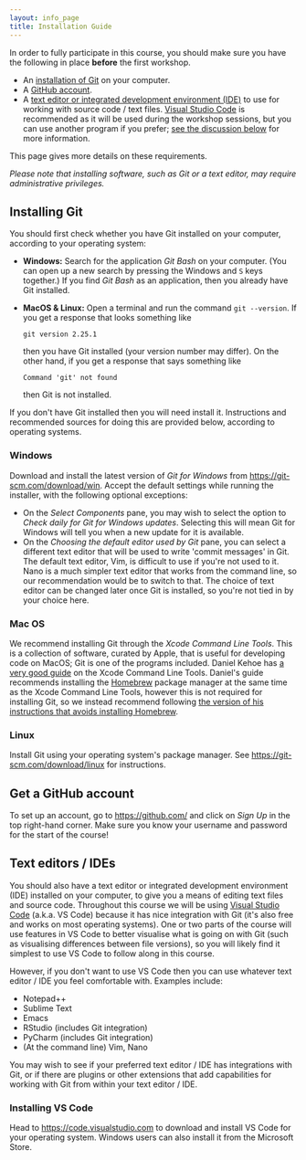 ```yaml
---
layout: info_page
title: Installation Guide
---
```


In order to fully participate in this course, you should make sure you
have the following in place **before** the first workshop.

- An [installation of Git](#installing-git) on your computer.
- A [GitHub account](#get-a-github-account).
- A [text editor or integrated development environment (IDE)](#have-a-text-editor)
  to use for working with source code / text files.
  <a href="https://code.visualstudio.com/" target="_blank" rel="external noreferrer">Visual Studio Code</a>
  is recommended as it will be used during the workshop sessions, but you
  can use another program if you prefer; [see the discussion below](#have-a-text-editor) for
  more information.

This page gives more details on these requirements.

_Please note that installing software, such as Git or a text editor, may require
administrative privileges._


## Installing Git

You should first check whether you have Git installed on your computer, according
to your operating system:

- **Windows:** Search for the application _Git Bash_ on your computer. (You can
  open up a new search by pressing the Windows and `S` keys together.) If you
  find _Git Bash_ as an application, then you already have Git installed.

- **MacOS & Linux:** Open a terminal and run the command `git --version`. If
  you get a response that looks something like

  ```output
  git version 2.25.1
  ```

  then you have Git installed (your version number may differ). On the other
  hand, if you get a response that says something like

  ```output
  Command 'git' not found
  ```

  then Git is not installed.

If you don't have Git installed then you will need install it. Instructions and
recommended sources for doing this are provided below, according to operating
systems.


### Windows

Download and install the latest version of *Git for Windows* from
<a href="https://git-scm.com/download/win" target="_blank" rel="external noreferrer">https://git-scm.com/download/win</a>.
Accept the default settings while running the installer, with the following
optional exceptions:

- On the *Select Components* pane, you may wish to select the option to
  *Check daily for Git for Windows updates*. Selecting this will mean Git for
  Windows will tell you when a new update for it is available.
- On the *Choosing the default editor used by Git* pane, you can select
  a different text editor that will be used to write
  'commit messages' in Git. The default text editor, Vim, is difficult to
  use if you're not used to it. Nano is a much simpler text editor that works
  from the command line, so our recommendation would be to switch to that. The
  choice of text editor can be changed later once Git is installed, so you're not
  tied in by your choice here.


### Mac OS

We recommend installing Git through the
*Xcode Command Line Tools*. This is a collection of software, curated by
Apple, that is useful for developing code on MacOS; Git is one of the programs
included. Daniel Kehoe has 
<a href="https://mac.install.guide/commandlinetools/index.html" target="_blank" rel="external noreferrer">a very good guide</a>
on the Xcode Command Line Tools. Daniel's guide recommends installing the
<a href="https://brew.sh/" target="_blank" rel="external noreferrer">Homebrew</a>
package manager at the same time as the Xcode Command Line Tools,
however this is not required for installing Git, so we instead recommend following
<a href="https://mac.install.guide/commandlinetools/4.html" target="_blank" rel="external noreferrer"> the version of his instructions that avoids installing Homebrew</a>.


### Linux

Install Git using your operating system's package manager. See
<a href="https://git-scm.com/download/linux" target="_blank" rel="external noreferrer">https://git-scm.com/download/linux</a>
for instructions.


## Get a GitHub account

To set up an account, go to
<a href="https://github.com/" target="_blank" rel="external noreferrer">https://github.com/</a>
and click on *Sign Up* in the top right-hand corner. Make sure you know your
username and password for the start of the course!


## Text editors / IDEs

You should also have a text editor or integrated development environment (IDE)
installed on your computer, to give you a means of editing text files and source
code. Throughout this course we will be using
<a href="https://code.visualstudio.com/" target="_blank" rel="external noreferrer">Visual Studio Code</a>
(a.k.a. VS Code) because it has nice integration with Git (it's also free and
works on most operating systems). One or two parts of the course will use
features in VS Code to better visualise what is going on with Git (such as
visualising differences between file versions), so you will likely find it
simplest to use VS Code to follow along in this course.

However, if you don't want to use VS Code then you can use whatever text editor / IDE
you feel comfortable with. Examples include:

- Notepad++
- Sublime Text 
- Emacs
- RStudio (includes Git integration)
- PyCharm (includes Git integration)
- (At the command line) Vim, Nano

You may wish to see if your preferred text editor / IDE has integrations
with Git, or if there are plugins or other extensions that add capabilities for
working with Git from within your text editor / IDE.


### Installing VS Code

Head to <a href="https://code.visualstudio.com/" target="_blank" rel="external noreferrer">https://code.visualstudio.com</a> to download and install VS Code for your operating system.
Windows users can also install it from the Microsoft Store.